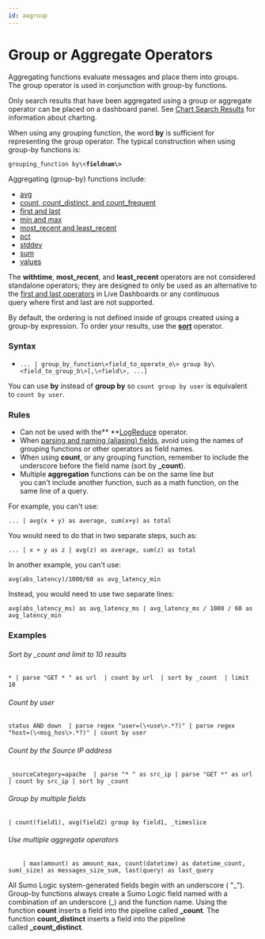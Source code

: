 ```yaml
---
id: aagroup
---
```


# Group or Aggregate Operators

Aggregating functions evaluate messages and place them into groups.
The group operator is used in conjunction with group-by functions.

Only search results that have been aggregated using a group or aggregate
operator can be placed on a dashboard panel. See [Chart Search
Results](../Get-Started-with-Search/Search-Basics/Chart-Search-Results.md "https://help.sumologic.com/Search/Get_Started_with_Search/Search_Basics/Chart_Search_Results")
for information about charting.

When using any grouping function, the word **by** is sufficient for
representing the group operator. The typical construction when using
group-by functions is:

`grouping_function by\<`**`fieldnam\>`**

Aggregating (group-by) functions include:

* [avg](aaGroup/avg.md "https://help.sumologic.com/Search/Search-Query-Language/aaGroup/avg")
* [count, count_distinct, and
    count_frequent](aaGroup/count,-count-distinct,-and-count-frequent.md "count, count_distinct, and count_frequent")
* [first and last](aaGroup/first-and-last.md "first and last")
* [min and max](aaGroup/min-and-max.md "min and max")
* [most_recent and
    least_recent](aaGroup/most-recent-and-least-recent.md "most_recent and least_recent")
* [pct](aaGroup/percentile-(pct).md "percentile (pct)")
* [stddev](aaGroup/standard-deviation.md "stddev")
* [sum](aaGroup/sum.md "sum")
* [values](aaGroup/values.md "values")

The ****withtime****, ****most_recent****,
and ****least_recent**** operators are not considered standalone
operators; they are designed to only be used as an alternative to
the [first and last
operators](aaGroup/first-and-last.md "first and last") in Live
Dashboards or any continuous query where first and last are not
supported.

By default, the ordering is not defined inside of groups created using a
group-by expression. To order your results,
use the [**sort**](Search-Operators/sort.md "sort") operator.

### Syntax

* `... | group_by_function\<field_to_operate_o\> group by\<field_to_group_b\>[,\<field\>, ...]`

You can use **by** instead of **group by** so `count group by user` is
equivalent to `count by user`.

### Rules

* Can not be used with
    the** **[LogReduce](../LogReduce/01-LogReduce-Operator.md "LogReduce Operator") operator.
* When [parsing and naming (aliasing)
    fields](01-Parse-Operators/Parse-field-option.md "Parse field"),
    avoid using the names of grouping functions or other operators as
    field names.
* When using **count**, or any grouping function, remember to include
    the underscore before the field name (sort by **\_count**).
* Multiple **aggregation** functions can be on the same line but
    you can't include another function, such as a math function, on the
    same line of a query.

For example, you can't use:

`... | avg(x + y) as average, sum(x+y) as total `

You would need to do that in two separate steps, such as:

`... | x + y as z | avg(z) as average, sum(z) as total`

In another example, you can't use:

`avg(abs_latency)/1000/60 as avg_latency_min`

Instead, you would need to use two separate lines:

`avg(abs_latency_ms) as avg_latency_ms | avg_latency_ms / 1000 / 60 as avg_latency_min`

### Examples

###### Sort by \_count and limit to 10 results

`* | parse "GET * " as url  | count by url  | sort by _count  | limit 10`

###### Count by user

`status AND down  | parse regex "user=(\<use\>.*?)" | parse regex "host=(\<msg_hos\>.*?)" | count by user`

###### Count by the Source IP address

`_sourceCategory=apache  | parse "* " as src_ip | parse "GET *" as url | count by src_ip | sort by _count`

###### Group by multiple fields

`| count(field1), avg(field2) group by field1, _timeslice`

###### Use multiple aggregate operators

`    | max(amount) as amount_max, count(datetime) as datetime_count, sum(_size) as messages_size_sum, last(query) as last_query`

All Sumo Logic system-generated fields begin with an underscore ( "\_").
Group-by functions always create a Sumo Logic field named with a
combination of an underscore (\_) and the function name. Using the
function **count** inserts a field into the pipeline called **\_count**.
The function **count_distinct** inserts a field into the pipeline
called **\_count_distinct**.
